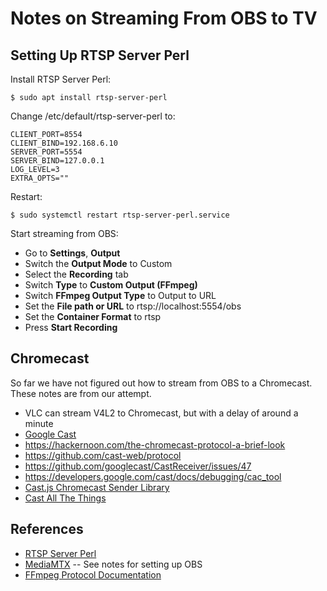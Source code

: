 # Notes on Streaming From OBS to TV

## Setting Up RTSP Server Perl

Install RTSP Server Perl:

    $ sudo apt install rtsp-server-perl

Change /etc/default/rtsp-server-perl to:

    CLIENT_PORT=8554
    CLIENT_BIND=192.168.6.10
    SERVER_PORT=5554
    SERVER_BIND=127.0.0.1
    LOG_LEVEL=3
    EXTRA_OPTS=""

Restart:

    $ sudo systemctl restart rtsp-server-perl.service

Start streaming from OBS:

* Go to **Settings**, **Output**
* Switch the **Output Mode** to Custom
* Select the **Recording** tab
* Switch **Type** to **Custom Output (FFmpeg)**
* Switch **FFmpeg Output Type** to Output to URL
* Set the **File path or URL** to rtsp://localhost:5554/obs
* Set the **Container Format** to rtsp
* Press **Start Recording**

## Chromecast

So far we have not figured out how to stream from OBS to a Chromecast. These notes are from our attempt.

* VLC can stream V4L2 to Chromecast, but with a delay of around a minute
* [Google Cast](https://en.wikipedia.org/wiki/Google_Cast)
* https://hackernoon.com/the-chromecast-protocol-a-brief-look
* https://github.com/cast-web/protocol
* https://github.com/googlecast/CastReceiver/issues/47
* https://developers.google.com/cast/docs/debugging/cac_tool
* [Cast.js Chromecast Sender Library](https://github.com/castjs/castjs)
* [Cast All The Things](https://github.com/skorokithakis/catt)

## References

* [RTSP Server Perl](https://metacpan.org/dist/RTSP-Server)
* [MediaMTX](https://github.com/bluenviron/mediamtx) -- See notes for setting up OBS
* [FFmpeg Protocol Documentation](https://ffmpeg.org/ffmpeg-protocols.html)
